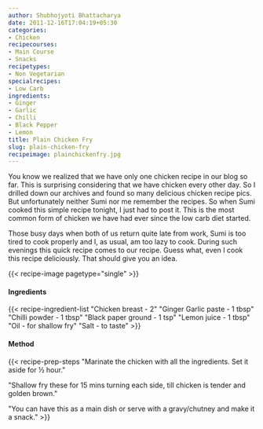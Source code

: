```yaml
---
author: Shubhojyoti Bhattacharya
date: 2011-12-16T17:04:19+05:30
categories:
- Chicken
recipecourses:
- Main Course
- Snacks
recipetypes:
- Non Vegetarian
specialrecipes:
- Low Carb
ingredients:
- Ginger
- Garlic
- Chilli
- Black Pepper
- Lemon
title: Plain Chicken Fry
slug: plain-chicken-fry
recipeimage: plainchickenfry.jpg
---
```


You know we realized that we have only one chicken recipe in our blog so far. This is surprising considering that we have chicken every other day. So I drilled down our archives and found so many delicious chicken recipe pics. But unfortunately neither Sumi nor me remember the recipes. So when Sumi cooked this simple recipe tonight, I just had to post it. This is the most common form of chicken we have had ever since the low carb diet started.

Those busy days when both of us return quite late from work, Sumi is too tired to cook properly and I, as usual, am too lazy to cook. During such evenings this quick recipe comes to our recipe. Guess what, even I cook this recipe deliciously. That should give you an idea.

{{< recipe-image pagetype="single" >}}

#### Ingredients

{{< recipe-ingredient-list
"Chicken breast - 2"
"Ginger Garlic paste - 1 tbsp"
"Chilli powder - 1 tbsp"
"Black paper ground - 1 tsp"
"Lemon juice - 1 tbsp"
"Oil - for shallow fry"
"Salt - to taste" >}}

#### Method

{{< recipe-prep-steps
"Marinate the chicken with all the ingredients. Set it aside for ½ hour."

"Shallow fry these for 15 mins turning each side, till chicken is tender and golden brown."

"You can have this as a main dish or serve with a gravy/chutney and make it a snack." >}}
